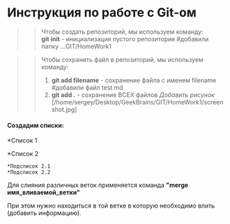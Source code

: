 # Инструкция по работе с Git-ом

>> Чтобы создать репозиторий, мы используем команду:  
**git init** - инициализация пустого репозитория #добавили папку ...GIT/HomeWork1

>> Чтобы сохранить файл в репозиторий, мы используем команду:  
>> 1.  **git add filename** - сохранение файла с именем filename #добавили файл test.md
>> 2.  **git add .** - сохранение ВСЕХ файлов
*Добавить рисунок* [/home/sergey/Desktop/GeekBrains/GIT/HomeWork1/screenshot.jpg]

#### Создадим списки:
*Список 1

*Список 2

    *Подсписок 2.1
    *Подсписок 2.2


Для слияния различных веток применяется команда **"merge имя_вливаемой_ветки"**

При этом нужно находиться в той ветке в которую необходимо влить (добавить информацию).